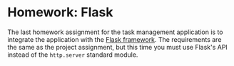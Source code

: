 # Homework: Flask

The last homework assignment for the task management application is to
integrate the application with the [Flask framework][]. The requirements
are the same as the project assignment, but this time you must
use Flask's API instead of the `http.server` standard module.

[Flask framework]: https://flask.palletsprojects.com/en/3.0.x/quickstart/#a-minimal-application